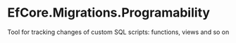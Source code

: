 # EfCore.Migrations.Programability
Tool for tracking changes of custom SQL scripts: functions, views and so on
